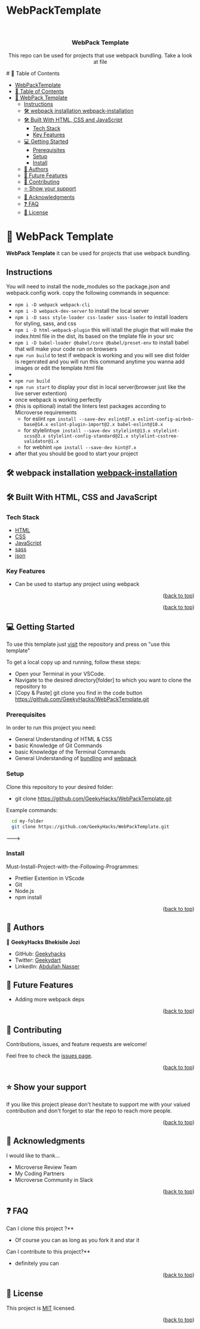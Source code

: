 # WebPackTemplate

<a name="readme-top"></a>

<div align="center">

  <br/>

  <h3><b>WebPack Template</b></h3>
  <p>This repo can be used for projects that use webpack bundling. Take a look at  file</p>

</div>
# 📗 Table of Contents

- [WebPackTemplate](#webpacktemplate)
- [📗 Table of Contents](#-table-of-contents)
- [📖 WebPack Template ](#-webpack-template-)
  - [Instructions](#instructions)
  - [🛠 webpack installation  webpack-installation](#-webpack-installation--webpack-installation)
  - [🛠 Built With HTML, CSS and JavaScript](#-built-with-html-css-and-javascript)
    - [Tech Stack ](#tech-stack-)
    - [Key Features ](#key-features-)
  - [💻 Getting Started ](#-getting-started-)
    - [Prerequisites](#prerequisites)
    - [Setup](#setup)
    - [Install](#install)
  - [👥 Authors ](#-authors-)
  - [🔭 Future Features ](#-future-features-)
  - [🤝 Contributing ](#-contributing-)
  - [⭐️ Show your support ](#️-show-your-support-)
  - [🙏 Acknowledgments ](#-acknowledgments-)
  - [❓ FAQ ](#-faq-)
  - [📝 License ](#-license-)

# 📖 WebPack Template <a name="about-project"></a>

**WebPack Template**
it can be used for projects that use webpack bundling.

## Instructions <a name="Instructions"></a>
You will need to install the node_modules so the package.json and webpack.config work.
copy the following commands in sequence:
- `npm i -D webpack webpack-cli`
- `npm i -D webpack-dev-server` to install the local server
- `npm i -D sass style-loader css-loader sass-loader` to install loaders for styling, sass, and css
- `npm i -D html-webpack-plugin` this will istall the plugin that will make the index.html file in the dist, its based on the tmplate file in your src
- `npm i -D babel-loader @babel/core @babel/preset-env` to install babel that will make your code run on browsers
- `npm run build` to test if webpack is working and you will see dist folder is regenrated and you will run this command anytime you wanna add images or edit the template html file
- 
- `npm run build` 
- `npm run start` to display your dist in local server(browser just like the live server extention)
- once webpack is working perfectly
- (this is opitional) install the linters test packages according to Microverse requirements
  - for eslint `npm install --save-dev eslint@7.x eslint-config-airbnb-base@14.x eslint-plugin-import@2.x babel-eslint@10.x`
  - for stylelint`npm install --save-dev stylelint@13.x stylelint-scss@3.x stylelint-config-standard@21.x stylelint-csstree-validator@1.x`
  - for webhint `npm install --save-dev hint@7.x`
- after that you should be good to start your project

## 🛠 webpack installation <a name="webpack-installation"> [webpack-installation](WebPackInstallation.md)</a>

## 🛠 Built With <a name="built-with">HTML, CSS and JavaScript</a>

### Tech Stack <a name="tech-stack"></a>

  <ul>
    <li><a href="https://developer.mozilla.org/ru/docs/Web/HTML">HTML</a></li>
    <li><a href="https://developer.mozilla.org/ru/docs/Web/CSS">CSS</a></li>
    <li><a href="https://developer.mozilla.org/ru/docs/Web/JavaScript">JavaScript</a></li>
    <li><a href="https://sass-lang.com/">sass</a></li>
    <li><a href="https://www.json.org/json-en.html">json</a></li>
  </ul>

### Key Features <a name="key-features">

</a>

- Can be used to startup any project using webpack

<p align="right">(<a href="#readme-top">back to top</a>)</p>

<p align="right">(<a href="#readme-top">back to top</a>)</p>

## 💻 Getting Started <a name="getting-started"></a>

To use this template just [visit](https://github.com/GeekyHacks/WebPackTemplate)
the repository and press on "use this template"

To get a local copy up and running, follow these steps:

- Open your Terminal in your VSCode.
- Navigate to the desired directory[folder] to which you want to clone the repository to
- [Copy & Paste] git clone you find in the code button https://github.com/GeekyHacks/WebPackTemplate.git

### Prerequisites

In order to run this project you need:

- General Understanding of HTML & CSS
- basic Knowledge of Git Commands
- basic Knowledge of the Terminal Commands
- General Understanding of [bundling](https://youtu.be/5IG4UmULyoA) and [webpack](https://youtu.be/IZGNcSuwBZs)

### Setup

Clone this repository to your desired folder:

- git clone https://github.com/GeekyHacks/WebPackTemplate.git

Example commands:

```sh
  cd my-folder
  git clone https://github.com/GeekyHacks/WebPackTemplate.git

```

--->

### Install

Must-Install-Project-with-the-Following-Programmes:

- Prettier Extention in VScode
- Git
- Node.js
- npm install

<p align="right">(<a href="#readme-top">back to top</a>)</p>

## 👥 Authors <a name="authors"></a>

👤 **GeekyHacks**
**Bhekisile Jozi**

- GitHub: [Geekyhacks](https://github.com/GeekyHacks)
- Twitter: [Geekydart](https://twitter.com/GeekyDart)
- LinkedIn: [Abdullah Nasser](https://www.linkedin.com/in/abdullah-nasser-711625268/)

## 🔭 Future Features <a name="future-features"></a>

- Adding more webpack deps

<p align="right">(<a href="#readme-top">back to top</a>)</p>

## 🤝 Contributing <a name="contributing"></a>

Contributions, issues, and feature requests are welcome!

Feel free to check the [issues page](https://github.com/GeekyHacks/WebPackTemplate/issues).

<p align="right">(<a href="#readme-top">back to top</a>)</p>

## ⭐️ Show your support <a name="support"></a>

If you like this project please don't hesitate to support me with your valued contribution and don't forget to star the repo to reach more
people.

<p align="right">(<a href="#readme-top">back to top</a>)</p>

## 🙏 Acknowledgments <a name="acknowledgements"></a>

I would like to thank...

- Microverse Review Team
- My Coding Partners
- Microverse Community in Slack

<p align="right">(<a href="#readme-top">back to top</a>)</p>

## ❓ FAQ <a name="faq"></a>

Can I clone this project ?\*\*

- Of course you can as long as you fork it and star it

Can I contribute to this project?\*\*

- definitely you can

<p align="right">(<a href="#readme-top">back to top</a>)</p>

## 📝 License <a name="license"></a>

This project is [MIT](LICENSE) licensed.

<p align="right">(<a href="#readme-top">back to top</a>)</p>
